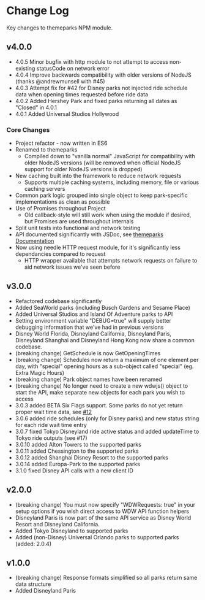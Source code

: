 # Change Log
Key changes to themeparks NPM module.

## v4.0.0

* 4.0.5 Minor bugfix with http module to not attempt to access non-existing statusCode on network error
* 4.0.4 Improve backwards compatibility with older versions of NodeJS (thanks @andrewmunsell with #45)
* 4.0.3 Attempt fix for #42 for Disney parks not injected ride schedule data when opening times requested before ride data
* 4.0.2 Added Hershey Park and fixed parks returning all dates as "Closed" in 4.0.1
* 4.0.1 Added Universal Studios Hollywood

### Core Changes

* Project refactor - now written in ES6
* Renamed to themeparks
  * Compiled down to "vanilla normal" JavaScript for compatibility with older NodeJS versions (will be removed when official NodeJS support for older NodeJS versions is dropped)
* New caching built into the framework to reduce network requests
  * Supports multiple caching systems, including memory, file or various caching servers
* Common park logic grouped into single object to keep park-specific implementations as clean as possible
* Use of Promises throughout Project
  * Old callback-style will still work when using the module if desired, but Promises are used throughout internals
* Split unit tests into functional and network testing
* API documented significantly with JSDoc, see [themeparks Documentation](https://cubehouse.github.io/themeparks/)
* Now using needle HTTP request module, for it's significantly less dependancies compared to request
  * HTTP wrapper available that attempts network requests on failure to aid network issues we've seen before

## v3.0.0

* Refactored codebase significantly
* Added SeaWorld parks (including Busch Gardens and Sesame Place)
* Added Universal Studios and Island Of Adventure parks to API
* Setting environment variable "DEBUG=true" will supply better debugging information that we've had in previous versions
* Disney World Florida, Disneyland California, Disneyland Paris, Disneyland Shanghai and Disneyland Hong Kong now share a common codebase.
* (breaking change) GetSchedule is now GetOpeningTimes
* (breaking change) Schedules now return a maximum of one element per day, with "special" opening hours as a sub-object called "special" (eg. Extra Magic Hours)
* (breaking change) Park object names have been renamed
* (breaking change) No longer need to create a new wdwjs() object to start the API, make separate new objects for each park you wish to access
* 3.0.3 added BETA Six Flags support. Some parks do not yet return proper wait time data, see [#12](https://github.com/cubehouse/themeparks/issues/12)
* 3.0.6 added ride schedules (only for Disney parks) and new status string for each ride wait time entry
* 3.0.7 fixed Tokyo Disneyland ride active status and added updateTime to Tokyo ride outputs (see #17)
* 3.0.10 added Alton Towers to the supported parks
* 3.0.11 added Chessington to the supported parks
* 3.0.12 added Shanghai Disney Resort to the supported parks
* 3.0.14 added Europa-Park to the supported parks
* 3.1.0 fixed Disney API calls with a new client ID

## v2.0.0

* (breaking change) You must now specify "WDWRequests: true" in your setup options if you wish direct access to WDW API function helpers
* Disneyland Paris is now part of the same API service as Disney World Resort and Disneyland California.
* Added Tokyo Disneyland to supported parks
* Added (non-Disney) Universal Orlando parks to supported parks (added: 2.0.4)

## v1.0.0

* (breaking change) Response formats simplified so all parks return same data structure
* Added Disneyland Paris
